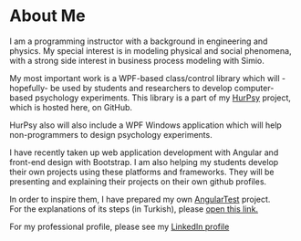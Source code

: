# About Me
I am a programming instructor with a background in engineering and physics.
My special interest is in modeling physical and social phenomena,
with a strong side interest in business process modeling with Simio.

My most important work is a WPF-based class/control library
which will -hopefully- be used by students and researchers
to develop computer-based psychology experiments.
This library is a part of my
<a href="https://github.com/freebelion/HurPsy">HurPsy</a>
project, which is hosted here, on GitHub.

HurPsy also will also include a WPF Windows application which will help
non-programmers to design psychology experiments.

I have recently taken up web application development with Angular
and front-end design with Bootstrap.
I am also helping my students develop their own projects
using these platforms and frameworks.
They will be presenting and explaining their projects
on their own github profiles.

In order to inspire them, I have prepared my own
<a href="https://github.com/freebelion/AngularTest">AngularTest</a> project.<br>
For the explanations of its steps (in Turkish), please
<a href="freebelion.github.io/AngularTest.html">open this link.</a>

For my professional profile, please see my
<a href="https://www.linkedin.com/in/h%C3%BCrol-aslan-4ba5ab62/">LinkedIn profile</a>
